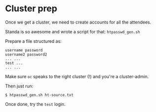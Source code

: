 # Cluster prep

Once we get a cluster, we need to create accounts for all the attendees.

Standa is so awesome and wrote a script for that: `htpasswd_gen.sh`

Prepare a file structured as:
```
username password
username2 password2
... ...
test ...
... ...
```

Make sure `oc` speaks to the right cluster (!) and you're a cluster-admin.

Then just run:
```
$ htpasswd_gen.sh ht-source.txt
```

Once done, try the `test` login.
